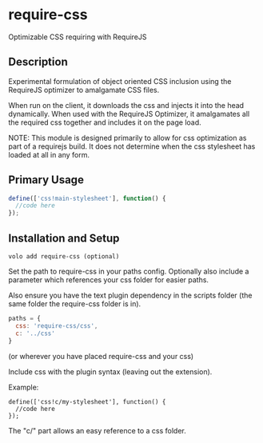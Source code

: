 require-css
===========

Optimizable CSS requiring with RequireJS

Description
-----------

Experimental formulation of object oriented CSS inclusion using the RequireJS optimizer to amalgamate CSS files.

When run on the client, it downloads the css and injects it into the head dynamically. When used with the RequireJS Optimizer, it amalgamates all the required css together and includes it on the page load.

NOTE: This module is designed primarily to allow for css optimization as part of a requirejs build. It does not determine when the css stylesheet has loaded at all in any form.

Primary Usage
-------------

```javascript
define(['css!main-stylesheet'], function() {
  //code here
});
```

Installation and Setup
----------------------

``
volo add require-css (optional)
``

Set the path to require-css in your paths config. Optionally also include a parameter which references your css folder for easier paths.

Also ensure you have the text plugin dependency in the scripts folder (the same folder the require-css folder is in).

```javascript
paths = {
  css: 'require-css/css',
  c: '../css'
}
```

(or wherever you have placed require-css and your css)

Include css with the plugin syntax (leaving out the extension).

Example:

```
define(['css!c/my-stylesheet'], function() {
  //code here
});
```

The "c/" part allows an easy reference to a css folder.

